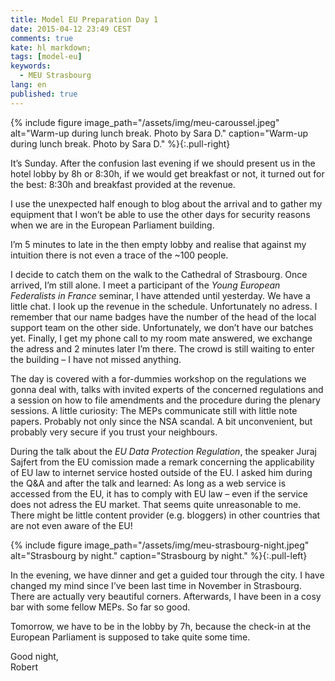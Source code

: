 ```yaml
---
title: Model EU Preparation Day 1
date: 2015-04-12 23:49 CEST
comments: true
kate: hl markdown;
tags: [model-eu]
keywords:
  - MEU Strasbourg
lang: en
published: true
---
```



{% include figure image_path="/assets/img/meu-caroussel.jpeg" alt="Warm-up during lunch break. Photo by Sara D." caption="Warm-up during lunch break. Photo by Sara D." %}{:.pull-right}

It’s Sunday. After the confusion last evening if we should present us in the hotel
lobby by 8h or 8:30h, if we would get breakfast or not, it turned out for the best:
8:30h and breakfast provided at the revenue.

I use the unexpected half enough to blog about the arrival and to gather my equipment that
I won’t be able to use the other days for security reasons when we are in the European
Parliament building.

I’m 5 minutes to late in the then empty lobby and realise that against my intuition
there is not even a trace of the ~100 people.

<!-- more -->

I decide to catch them on the walk
to the Cathedral of Strasbourg. Once arrived, I’m still alone. I meet a participant
of the *Young European Federalists in France* seminar, I have attended until yesterday.
We have a little chat. I look up the revenue in the schedule. Unfortunately no adress.
I remember that our name badges have the number of the head of the local support team
on the other side. Unfortunately, we don’t have our batches yet. Finally, I get my
phone call to my room mate answered, we exchange the adress and 2 minutes later I’m
there. The crowd is still waiting to enter the building – I have not missed anything.

The day is covered with a for-dummies workshop on the regulations we gonna deal with,
talks with invited experts of the concerned regulations and a session on how to file
amendments and the procedure during the plenary sessions. A little curiosity:
The MEPs communicate still with little note papers. Probably not only since the NSA
scandal. A bit unconvenient, but probably very secure if you trust your neighbours.

During the talk about the *EU Data Protection Regulation*, the speaker Juraj Sajfert
from the EU comission made a remark concerning the applicability of EU law to
internet service hosted outside of the EU. I asked him during the Q&A and after
the talk and learned: As long as a web service is accessed from the EU, it has
to comply with EU law – even if the service does not adress the EU market. That
seems quite unreasonable to me. There might be little content provider (e.g. bloggers)
in other countries that are not even aware of the EU!

{% include figure image_path="/assets/img/meu-strasbourg-night.jpeg" alt="Strasbourg by night." caption="Strasbourg by night." %}{:.pull-left}

In the evening, we have dinner and get a guided tour through the city.
I have changed my mind since I’ve been last time in November in Strasbourg.
There are actually very beautiful corners. Afterwards, I have been in a cosy bar
with some fellow MEPs. So far so good.

Tomorrow, we have to be in the lobby by 7h,
because the check-in at the European Parliament is supposed to take quite some time.

Good night,   
Robert

